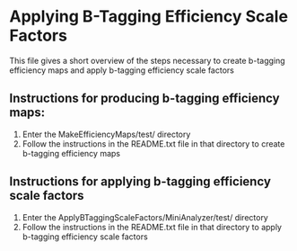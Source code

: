 # Applying B-Tagging Efficiency Scale Factors

This file gives a short overview of the steps necessary to create b-tagging efficiency maps and apply b-tagging efficiency scale factors

## Instructions for producing b-tagging efficiency maps:

1. Enter the MakeEfficiencyMaps/test/ directory
2. Follow the instructions in the README.txt file in that directory to create b-tagging efficiency maps

## Instructions for applying b-tagging efficiency scale factors

1. Enter the ApplyBTaggingScaleFactors/MiniAnalyzer/test/ directory
2. Follow the instructions in the README.txt file in that directory to apply b-tagging efficiency scale factors

